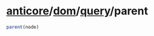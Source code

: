 # [anticore](../../../../../#reference)/[dom](../../#reference)/[query](../#reference)/<a name="reference">parent</a>

```js
parent(node)
```